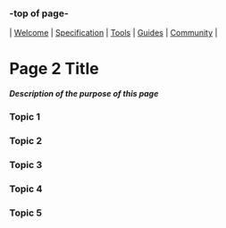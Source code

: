 ### -top of page-
| [Welcome](index) |  [Specification](page2) | [Tools](page3) | [Guides](page4) | [Community](page5) |

# Page 2 Title
_**Description of the purpose of this page**_

### Topic 1

### Topic 2

### Topic 3

### Topic 4

### Topic 5

